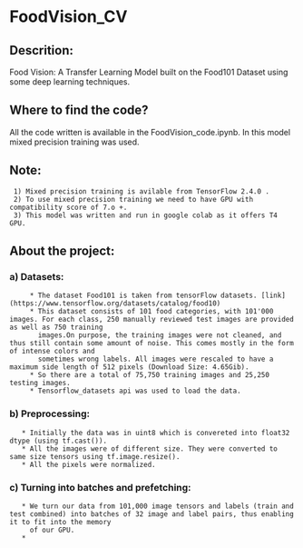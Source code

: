 # FoodVision_CV
## Descrition:
 Food Vision: A Transfer Learning Model built on the Food101 Dataset using some deep learning techniques.

## Where to find the code?
 All the code written is available in the FoodVision_code.ipynb.
 In this model mixed precision training was used.
 
 ## Note:
     1) Mixed precision training is avilable from TensorFlow 2.4.0 .
     2) To use mixed precision training we need to have GPU with compatibility score of 7.o +.
     3) This model was written and run in google colab as it offers T4 GPU.

 ## About the project:
  ### a) Datasets: 
         * The dataset Food101 is taken from tensorFlow datasets. [link](https://www.tensorflow.org/datasets/catalog/food10)
         * This dataset consists of 101 food categories, with 101'000 images. For each class, 250 manually reviewed test images are provided as well as 750 training 
           images.On purpose, the training images were not cleaned, and thus still contain some amount of noise. This comes mostly in the form of intense colors and 
           sometimes wrong labels. All images were rescaled to have a maximum side length of 512 pixels (Download Size: 4.65Gib).
         * So there are a total of 75,750 training images and 25,250 testing images.
         * Tensorflow_datasets api was used to load the data.

### b) Preprocessing:
       * Initially the data was in uint8 which is convereted into float32 dtype (using tf.cast()).
       * All the images were of different size. They were converted to same size tensors using tf.image.resize().
       * All the pixels were normalized.
### c) Turning into batches and prefetching:
       * We turn our data from 101,000 image tensors and labels (train and test combined) into batches of 32 image and label pairs, thus enabling it to fit into the memory 
         of our GPU.
       * 
       
